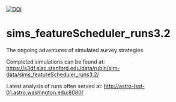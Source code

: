[![DOI](https://zenodo.org/badge/649900113.svg)](https://zenodo.org/doi/10.5281/zenodo.10126901)


# sims_featureScheduler_runs3.2
The ongoing adventures of simulated survey strategies

Completed simulations can be found at: https://s3df.slac.stanford.edu/data/rubin/sim-data/sims_featureScheduler_runs3.2/

Latest analysis of runs often served at:  http://astro-lsst-01.astro.washington.edu:8080/

